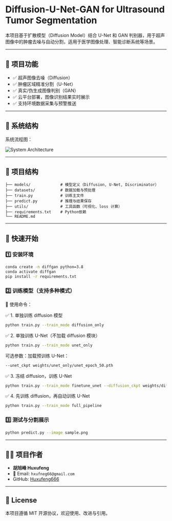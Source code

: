 # Diffusion-U-Net-GAN for Ultrasound Tumor Segmentation

本项目基于扩散模型（Diffusion Model）结合 U-Net 和 GAN 判别器，用于超声图像中的肿瘤去噪与自动分割，适用于医学图像处理、智能诊断系统等场景。

---

## 📌 项目功能

- ✅ 超声图像去噪（Diffusion）
- ✅ 肿瘤区域精准分割（U-Net）
- ✅ 真实/伪生成图像判别（GAN）
- ✅ 云平台部署，图像识别结果实时展示
- ✅ 支持环境数据采集与预警推送

---

## 🧱 系统结构
<!-- 
```
感知层 → 网络层 → 平台层 → 应用层
图像采集 → WiFi+MQTT → 树莓派+云端 → 识别展示与预警
``` -->

系统流程图：

![System Architecture](Architecture.png)

---

## 📁 项目结构

```
├── models/             # 模型定义（Diffusion, U-Net, Discriminator）
├── datasets/           # 数据加载与预处理
├── train.py            # 训练主文件
├── predict.py          # 推理与结果保存
├── utils/              # 工具函数（可视化、loss 计算）
├── requirements.txt    # Python依赖
└── README.md
```

---

## 🚀 快速开始

### 1️⃣ 安装环境

```bash
conda create -n diffgan python=3.8
conda activate diffgan
pip install -r requirements.txt
```

### 2️⃣ 训练模型（支持多种模式）

🧪 使用命令：

✅ 1. 单独训练 diffusion 模型
```bash
python train.py --train_mode diffusion_only
```

✅ 2. 单独训练 U-Net（不加载 diffusion 模块）
```bash
python train.py --train_mode unet_only
```
可选参数：加载预训练 U-Net：
```bash
--unet_ckpt weights/unet_only/unet_epoch_50.pth
```

✅ 3. 冻结 diffusion，训练 U-Net
```bash
python train.py --train_mode finetune_unet --diffusion_ckpt weights/diffusion/diffusion_epoch_100.pth
```

✅ 4. 先训练 diffusion，再自动训练 U-Net
```bash
python train.py --train_mode full_pipeline
```

### 3️⃣ 测试与分割展示

```bash
python predict.py --image sample.png
```

---

## 🙋‍♀️ 项目作者

- **胡旭峰 Huxufeng**
- 📧 Email: `hxufneg66@gmail.com`
- GitHub: [Huxufeng666](https://github.com/Huxufeng666)

---

## 📄 License

本项目遵循 MIT 开源协议，欢迎使用、改进与引用。
